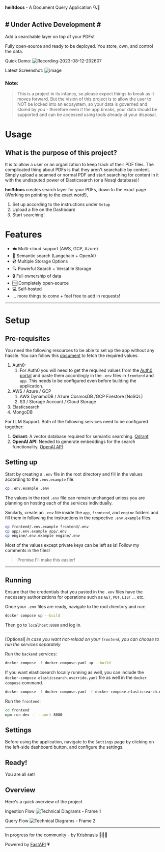 **heißdocs** - A Document Query Application 🔍📄
## # Under Active Development # ##

Add a searchable layer on top of your PDFs!

Fully open-source and ready to be deployed.
You store, own, and control the data.

Quick Demo:
![Recording-2023-08-12-202607](https://github.com/krishnasism/heissdocs/assets/21293324/c39b3e5e-e152-4234-aaea-79d0e35c6e1a)

Latest Screenshot:
![image](https://github.com/krishnasism/heissdocs/assets/21293324/72f348c6-081d-4266-b0c4-99e65aa89294)

### Note:
> This is a project in its infancy, so please expect things to break as it moves forward.
But the vision of this project is to allow the user to NOT be locked into an ecosystem, so your data is governed and stored by you - therefore even if the app breaks, your data should be supported and can be accessed using tools already at your disposal.

# Usage
## What is the purpose of this project?

It is to allow a user or an organization to keep track of their PDF files. The complicated thing about PDFs is that they aren't searchable by content.
Simply upload a scanned or normal PDF and start searching for content in it with the undisputed power of Elasticsearch (or a Nosql database)!

**heißdocs** creates search layer for your PDFs, down to the exact page (Working on pointing to the exact word!),

1. Set up according to the instructions under `Setup`
1. Upload a file on the Dashboard
1. Start searching!

# Features
- ☁️ Multi-cloud support (AWS, GCP, Azure)
- 💬 Semantic search (Langchain + OpenAI)
- 💿 Multiple Storage Options
- 🔍 Powerful Search + Versatile Storage
- 🔒 Full ownership of data
- 🆓 Completely open-source
- 💻 Self-hosted
- ... more things to come + feel free to add in requests!


---
# Setup
## Pre-requisites
You need the following resources to be able to set up the app without any hassle.
You can follow this [document](https://github.com/krishnasism/heissdocs/blob/main/docs/doc.md) to fetch the required values.
1. Auth0:
    1. For Auth0 you will need to get the required values from the [Auth0 portal](https://manage.auth0.com/) and paste them accordingly in the `.env` files in `frontend` and `app`. This needs to be configured even before building the application.
1. AWS / Azure / GCP
    1. AWS DynamoDB / Azure CosmosDB /GCP Firestore [NoSQL]
    1. S3 / Storage Account / Cloud Storage
1. Elasticsearch
1. MongoDB

For LLM Support. Both of the following services need to be configured together:
1. **Qdrant**: A vector database required for semantic searching. [Qdrant](https://qdrant.tech/)
2. **OpenAI API**: Needed to generate embeddings for the search functionality. [OpenAI API](https://openai.com/blog/openai-api)

## Setting up
Start by creating a `.env` file in the root directory and fill in the values according to the `.env.example` file.

```bash
cp .env.example .env
```

The values in the root `.env` file can remain unchanged unless you are planning on hosting each of the services individually.


Similarly, create an `.env` file inside the `app`, `frontend`, and `engine` folders and fill them in following the instructions in the respective `.env.example` files. 

```bash
cp frontend/.env.example frontend/.env
cp app/.env.example app/.env
cp engine/.env.example engine/.env
```

Most of the values except private keys can be left as is!
Follow my comments in the files!
> Promise I'll make this easier!

---

## Running
Ensure that the credentials that you pasted in the `.env` files have the necessary authorizations for operations such as `GET`, `PUT`, `LIST` ... etc.

Once your `.env` files are ready, navigate to the root directory and run:
```bash
docker compose up --build
```

Then go to `localhost:8080` and log in.

---
[Optional]
*In case you want hot-reload on your `frontend`, you can choose to run the services separately*

Run the `backend` services:
```bash
docker compose -f docker-compose.yaml up --build
```

If you want elasticsearch locally running as well, you can include the `docker-compose.elasticsearch.override.yaml` file as well in the `docker compose` command.

```bash
docker compose -f docker-compose.yaml -f docker-compose.elasticsearch.override.yaml up --build
```

Run the `frontend`:
```bash
cd frontend
npm run dev -- --port 8080
```

## Settings
Before using the application, navigate to the `Settings` page by clicking on the left-side dashboard button, and configure the settings.

## Ready!
You are all set!

## Overview
Here's a quick overview of the project

Ingestion Flow
![Technical Diagrams - Frame 1](https://github.com/krishnasism/heissdocs/assets/21293324/2b34c722-8766-45f3-a5ef-0da343631aa1)

Query Flow
![Technical Diagrams - Frame 2](https://github.com/krishnasism/heissdocs/assets/21293324/8a8a8f57-62b3-4e55-9e65-f1cb6882d464)


---
In progress for the community - by [Krishnasis](https://www.linkedin.com/in/krishnasis/) 👨🏽‍💻

Powered by [FastAPI](https://fastapi.tiangolo.com/) 💗

